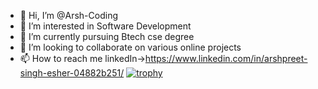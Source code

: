 - 👋 Hi, I’m @Arsh-Coding
- 👀 I’m interested in Software Development
- 🌱 I’m currently pursuing Btech cse degree
- 💞️ I’m looking to collaborate on various online projects
- 📫 How to reach me
  linkedIn->https://www.linkedin.com/in/arshpreet-singh-esher-04882b251/
[![trophy](https://github-profile-trophy.vercel.app/?username=Arsh-Coding)](https://github.com/ryo-ma/github-profile-trophy)
<!---
Arsh-Coding/Arsh-Coding is a ✨ special ✨ repository because its `README.md` (this file) appears on your GitHub profile.
You can click the Preview link to take a look at your changes.
--->
